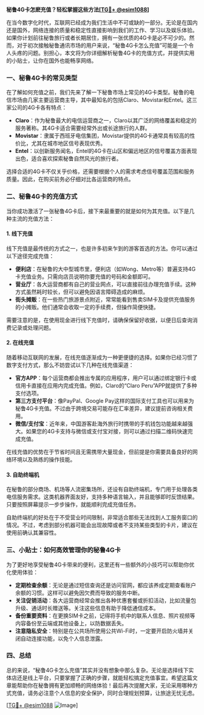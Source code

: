 **秘鲁4G卡怎麽充值？轻松掌握这些方法[[TG💪+ @esim1088](https://t.me/s/esim1088)]**

在当今数字化时代，互联网已经成为我们生活中不可或缺的一部分。无论是在国内还是国外，网络连接的质量和稳定性直接影响到我们的工作、学习以及娱乐体验。如果你计划前往秘鲁旅行或者长期居住，拥有一张优质的4G卡是必不可少的。然而，对于初次接触秘鲁通讯市场的用户来说，“秘鲁4G卡怎么充值”可能是一个令人头疼的问题。别担心，本文将为你详细解析秘鲁4G卡的充值方式，并提供实用的小贴士，让你在国外也能畅享网络。

### 一、秘鲁4G卡的常见类型

在了解如何充值之前，我们先来了解一下秘鲁市场上常见的4G卡类型。秘鲁的电信市场由几家主要运营商主导，其中最知名的包括Claro、Movistar和Entel。这三家公司的4G卡各有特点：

- **Claro**：作为秘鲁最大的电信运营商之一，Claro以其广泛的网络覆盖和稳定的服务著称。其4G卡适合需要经常外出或长途旅行的人群。
- **Movistar**：隶属于西班牙电信集团，Movistar提供的4G卡通常具有较高的性价比，尤其在城市地区信号表现优秀。
- **Entel**：以创新服务闻名，Entel的4G卡在山区和偏远地区的信号覆盖方面表现出色，适合喜欢探索秘鲁自然风光的旅行者。

选择合适的4G卡不仅关乎价格，还需要根据个人的需求考虑信号覆盖范围和服务质量。因此，在购买前务必仔细对比各运营商的特点。

### 二、秘鲁4G卡的充值方式

当你成功激活了一张秘鲁4G卡后，接下来最重要的就是如何为其充值。以下是几种主流的充值方法：

#### 1. 线下充值

线下充值是最传统的方式之一，也是许多初来乍到的游客首选的方法。你可以通过以下途径完成充值：

- **便利店**：在秘鲁的大中型城市里，便利店（如Wong、Metro等）普遍支持4G卡充值业务。只需向店员说明你要充值的号码和金额即可。
- **营业厅**：各大运营商都有自己的营业网点，可以直接前往办理充值手续。这种方式虽然耗时较长，但可以避免因语言障碍造成的麻烦。
- **街头摊贩**：在一些热门旅游景点附近，常常能看到售卖SIM卡及提供充值服务的小摊贩。他们通常会收取一定的手续费，但操作简便快捷。

需要注意的是，在使用现金进行线下充值时，请确保保留好收据，以便日后查询消费记录或处理问题。

#### 2. 在线充值

随着移动互联网的发展，在线充值逐渐成为一种更便捷的选择。如果你已经习惯了数字支付方式，那么不妨尝试以下几种在线充值渠道：

- **官方APP**：每个运营商都会推出专属的应用程序，用户可以通过绑定银行卡或信用卡直接在应用内完成充值。例如，Claro的“Claro Peru”APP就提供了多种支付选项。
- **第三方支付平台**：像PayPal、Google Pay这样的国际支付工具也可以用来为秘鲁4G卡充值。不过由于跨境交易可能存在汇率差异，建议提前咨询相关费用。
- **微信/支付宝**：近年来，中国游客赴海外旅行时携带的手机钱包功能越来越强大。如果您的4G卡支持与微信或支付宝对接，则可以通过扫描二维码快速完成充值。

在线充值的优势在于节省时间且无需携带大量现金，但前提是你需要具备良好的网络环境以及熟练的操作技能。

#### 3. 自助终端机

在秘鲁的部分商场、机场等人流密集场所，还设有自助终端机，专门用于处理各类电信服务需求。这类机器界面友好，支持多种语言输入，并且能够即时反馈结果。只要按照屏幕提示一步步操作，就能顺利完成充值任务。

自助终端机的好处在于不受营业时间限制，非常适合那些无法找到人工服务窗口的情况。不过，考虑到部分机器可能会出现故障或者不支持某些类型的卡片，建议在使用前确认其兼容性。

### 三、小贴士：如何高效管理你的秘鲁4G卡

为了更好地享受秘鲁4G卡带来的便利，这里还有一些额外的小技巧可以帮助你优化使用体验：

- **定期检查余额**：无论是通过短信查询还是访问官网，都应该养成定期查看账户余额的习惯。这样可以避免因欠费而导致的服务中断。
- **关注促销活动**：各大运营商经常会推出各种优惠套餐或折扣活动，比如流量包升级、通话时长赠送等。关注这些信息有助于降低通信成本。
- **备份重要资料**：在更换SIM卡之前，记得将手机中的联系人信息、照片视频等内容备份至云端或其他设备上，以防数据丢失。
- **注意隐私安全**：特别是在公共场所使用公共Wi-Fi时，一定要开启防火墙并关闭自动连接功能，以免个人信息泄露。

### 四、总结

总的来说，“秘鲁4G卡怎么充值”其实并没有想象中那么复杂。无论是选择线下实体店还是线上平台，只要掌握了正确的步骤，就能轻松搞定充值事宜。希望这篇文章能帮助你在秘鲁拥有更加顺畅的网络体验！最后再次提醒大家，无论采用哪种方式充值，请务必注意个人信息的安全保护，同时合理规划预算，让旅途无忧无虑。

[[TG💪+ @esim1088](https://t.me/s/esim1088) ![Image](https://i.postimg.cc/4NQfJmqS/Snipaste-2025-05-13-00-14-12.png)]